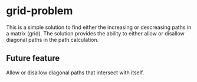# grid-problem

This is a simple solution to find either the increasing or descreasing paths in a matrix (grid). The solution provides the ability to either allow or disallow diagonal paths in the path calculation.

## Future feature
Allow or disallow diagonal paths that intersect with itself.
